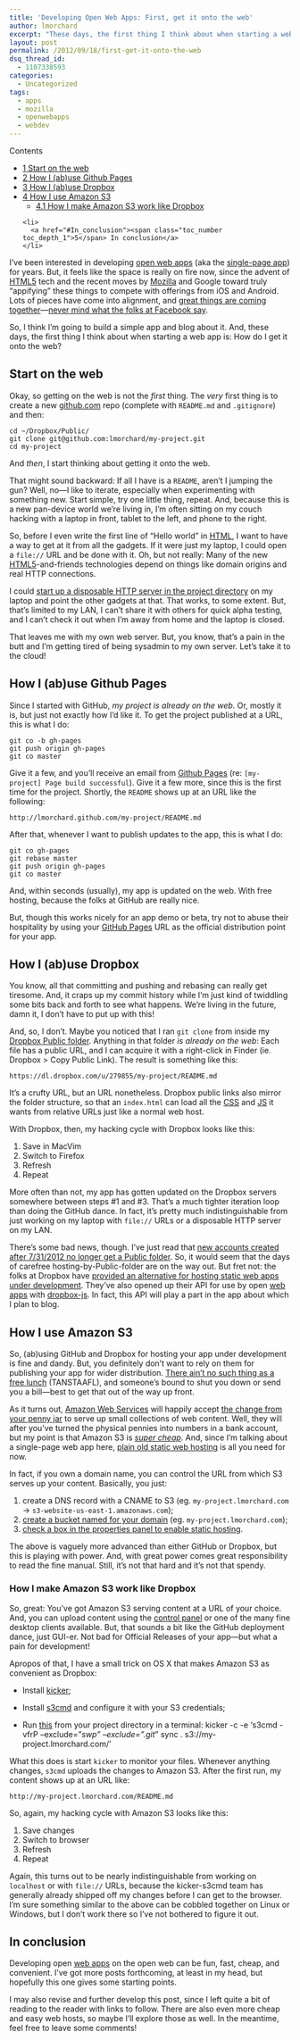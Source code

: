 ```yaml
---
title: 'Developing Open Web Apps: First, get it onto the web'
author: lmorchard
excerpt: "These days, the first thing I think about when starting a web app is: How do I get it onto the web?"
layout: post
permalink: /2012/09/18/first-get-it-onto-the-web
dsq_thread_id:
  - 1107338593
categories:
  - Uncategorized
tags:
  - apps
  - mozilla
  - openwebapps
  - webdev
---
```

<div id="toc_container" class="toc_wrap_right no_bullets">
  <p class="toc_title">
    Contents
  </p>
  
  <ul class="toc_list">
    <li>
      <a href="#Start_on_the_web"><span class="toc_number toc_depth_1">1</span> Start on the web</a>
    </li>
    <li>
      <a href="#How_I_abuse_Github_Pages"><span class="toc_number toc_depth_1">2</span> How I (ab)use Github Pages</a>
    </li>
    <li>
      <a href="#How_I_abuse_Dropbox"><span class="toc_number toc_depth_1">3</span> How I (ab)use Dropbox</a>
    </li>
    <li>
      <a href="#How_I_use_Amazon_S3"><span class="toc_number toc_depth_1">4</span> How I use Amazon S3</a><ul>
        <li>
          <a href="#How_I_make_Amazon_S3_work_like_Dropbox"><span class="toc_number toc_depth_2">4.1</span> How I make Amazon S3 work like Dropbox</a>
        </li>
      </ul>
    </li>
    
    <li>
      <a href="#In_conclusion"><span class="toc_number toc_depth_1">5</span> In conclusion</a>
    </li>
  </ul>
</div>

I&#8217;ve been interested in developing [open web apps][1] (aka the [single-page app][2]) for years. But, it feels like the space is really on fire now, since the advent of <a target="_blank" title="HTML5" href="https://developer.mozilla.org/html5?utm_source=wordpress%20blog&utm_medium=content%20link&utm_campaign=promote%20mdn">HTML5</a> tech and the recent moves by <a target="_blank" title="Mozilla" href="https://www.mozilla.org/?utm_source=wordpress%20blog&utm_medium=content%20link&utm_campaign=promote%20mdn">Mozilla</a> and Google toward truly &#8220;appifying&#8221; these things to compete with offerings from iOS and Android. Lots of pieces have come into alignment, and [great things are coming together][3]—[never mind what the folks at Facebook say][4].

So, I think I&#8217;m going to build a simple app and blog about it. And, these days, the first thing I think about when starting a web app is: How do I get it onto the web?

<!--more-->

## <span id="Start_on_the_web">Start on the web</span>

Okay, so getting on the web is not the *first* thing. The *very* first thing is to create a new [github.com][5] repo (complete with `README.md` and `.gitignore`) and then:

    cd ~/Dropbox/Public/
    git clone git@github.com:lmorchard/my-project.git
    cd my-project
    

And *then*, I start thinking about getting it onto the web.

That might sound backward: If all I have is a `README`, aren&#8217;t I jumping the gun? Well, no—I like to iterate, especially when experimenting with something new. Start simple, try one little thing, repeat. And, because this is a new pan-device world we&#8217;re living in, I&#8217;m often sitting on my couch hacking with a laptop in front, tablet to the left, and phone to the right.

So, before I even write the first line of &#8220;Hello world&#8221; in <a target="_blank" title="HTML" href="https://developer.mozilla.org/docs/Web/HTML?utm_source=wordpress%20blog&utm_medium=content%20link&utm_campaign=promote%20mdn">HTML</a>, I want to have a way to get at it from all the gadgets. If it were just my laptop, I could open a `file://` URL and be done with it. Oh, but not really: Many of the new <a target="_blank" title="HTML5" href="https://developer.mozilla.org/html5?utm_source=wordpress%20blog&utm_medium=content%20link&utm_campaign=promote%20mdn">HTML5</a>-and-friends technologies depend on things like domain origins and real HTTP connections.

I could [start up a disposable HTTP server in the project directory][6] on my laptop and point the other gadgets at that. That works, to some extent. But, that&#8217;s limited to my LAN, I can&#8217;t share it with others for quick alpha testing, and I can&#8217;t check it out when I&#8217;m away from home and the laptop is closed.

That leaves me with my own web server. But, you know, that&#8217;s a pain in the butt and I&#8217;m getting tired of being sysadmin to my own server. Let&#8217;s take it to the cloud!

## <span id="How_I_abuse_Github_Pages">How I (ab)use Github Pages</span>

Since I started with GitHub, *my project is already on the web*. Or, mostly it is, but just not exactly how I&#8217;d like it. To get the project published at a URL, this is what I do:

    git co -b gh-pages
    git push origin gh-pages
    git co master
    

Give it a few, and you&#8217;ll receive an email from [Github Pages][7] (re: `[my-project] Page build successful`). Give it a few more, since this is the first time for the project. Shortly, the `README` shows up at an URL like the following:

    http://lmorchard.github.com/my-project/README.md
    

After that, whenever I want to publish updates to the app, this is what I do:

    git co gh-pages
    git rebase master
    git push origin gh-pages
    git co master
    

And, within seconds (usually), my app is updated on the web. With free hosting, because the folks at GitHub are really nice.

But, though this works nicely for an app demo or beta, try not to abuse their hospitality by using your [GitHub Pages][7] URL as the official distribution point for your app.

## <span id="How_I_abuse_Dropbox">How I (ab)use Dropbox</span>

You know, all that committing and pushing and rebasing can really get tiresome. And, it craps up my commit history while I&#8217;m just kind of twiddling some bits back and forth to see what happens. We&#8217;re living in the future, damn it, I don&#8217;t have to put up with this!

And, so, I don&#8217;t. Maybe you noticed that I ran `git clone` from inside my [Dropbox Public folder][8]. Anything in that folder *is already on the web*: Each file has a public URL, and I can acquire it with a right-click in Finder (ie. Dropbox > Copy Public Link). The result is something like this:

    https://dl.dropbox.com/u/279855/my-project/README.md
    

It&#8217;s a crufty URL, but an URL nonetheless. Dropbox public links also mirror the folder structure, so that an `index.html` can load all the <a target="_blank" title="CSS" href="https://developer.mozilla.org/docs/Web/CSS?utm_source=wordpress%20blog&utm_medium=content%20link&utm_campaign=promote%20mdn">CSS</a> and <a target="_blank" title="JS" href="https://developer.mozilla.org/docs/JavaScript?utm_source=wordpress%20blog&utm_medium=content%20link&utm_campaign=promote%20mdn">JS</a> it wants from relative URLs just like a normal web host.

With Dropbox, then, my hacking cycle with Dropbox looks like this:

1.  Save in MacVim
2.  Switch to Firefox
3.  Refresh
4.  Repeat

More often than not, my app has gotten updated on the Dropbox servers somewhere between steps #1 and #3. That&#8217;s a much tighter iteration loop than doing the GitHub dance. In fact, it&#8217;s pretty much indistinguishable from just working on my laptop with `file://` URLs or a disposable HTTP server on my LAN.

There&#8217;s some bad news, though. I&#8217;ve just read that [new accounts created after 7/31/2012 no longer get a Public folder][8]. So, it would seem that the days of carefree hosting-by-Public-folder are on the way out. But fret not: the folks at Dropbox have [provided an alternative for hosting static web apps under development][9]. They&#8217;ve also opened up their API for use by open <a target="_blank" title="web apps" href="https://developer.mozilla.org/docs/Apps?utm_source=wordpress%20blog&utm_medium=content%20link&utm_campaign=promote%20mdn">web apps</a> with [dropbox-js][10]. In fact, this API will play a part in the app about which I plan to blog.

## <span id="How_I_use_Amazon_S3">How I use Amazon S3</span>

So, (ab)using GitHub and Dropbox for hosting your app under development is fine and dandy. But, you definitely don&#8217;t want to rely on them for publishing your app for wider distribution. [There ain&#8217;t no such thing as a free lunch][11] (TANSTAAFL), and someone&#8217;s bound to shut you down or send you a bill—best to get that out of the way up front.

As it turns out, [Amazon Web Services][12] will happily accept [the change from your penny jar][13] to serve up small collections of web content. Well, they will after you&#8217;ve turned the physical pennies into numbers in a bank account, but my point is that Amazon S3 is *[super cheap][13]*. And, since I&#8217;m talking about a single-page web app here, [plain old static web hosting][14] is all you need for now.

In fact, if you own a domain name, you can control the URL from which S3 serves up your content. Basically, you just:

1.  create a DNS record with a CNAME to S3 (eg. `my-project.lmorchard.com` -> `s3-website-us-east-1.amazonaws.com`);
2.  [create a bucket named for your domain][15] (eg. `my-project.lmorchard.com`);
3.  [check a box in the properties panel to enable static hosting][16].

The above is vaguely more advanced than either GitHub or Dropbox, but this is playing with power. And, with great power comes great responsibility to read the fine manual. Still, it&#8217;s not that hard and it&#8217;s not that spendy.

### <span id="How_I_make_Amazon_S3_work_like_Dropbox">How I make Amazon S3 work like Dropbox</span>

So, great: You&#8217;ve got Amazon S3 serving content at a URL of your choice. And, you can upload content using the [control panel][15] or one of the many fine desktop clients available. But, that sounds a bit like the GitHub deployment dance, just GUI-er. Not bad for Official Releases of your app—but what a pain for development!

Apropos of that, I have a small trick on OS X that makes Amazon S3 as convenient as Dropbox:

*   Install [kicker][17];
*   Install [s3cmd][18] and configure it with your S3 credentials;
*   Run [this][19] from your project directory in a terminal: 
    kicker -c -e &#8216;s3cmd -vfrP &#8211;exclude=&#8221;*swp&#8221; &#8211;exclude=&#8221;.git*&#8221; sync . s3://my-project.lmorchard.com/&#8217;</li> </ul> 
    What this does is start `kicker` to monitor your files. Whenever anything changes, `s3cmd` uploads the changes to Amazon S3. After the first run, my content shows up at an URL like:
    
        http://my-project.lmorchard.com/README.md
        
    
    So, again, my hacking cycle with Amazon S3 looks like this:
    
    1.  Save changes
    2.  Switch to browser
    3.  Refresh
    4.  Repeat
    
    Again, this turns out to be nearly indistinguishable from working on `localhost` or with `file://` URLs, because the kicker-s3cmd team has generally already shipped off my changes before I can get to the browser. I&#8217;m sure something similar to the above can be cobbled together on Linux or Windows, but I don&#8217;t work there so I&#8217;ve not bothered to figure it out.
    
    ## <span id="In_conclusion">In conclusion</span>
    
    Developing open <a target="_blank" title="web apps" href="https://developer.mozilla.org/docs/Apps?utm_source=wordpress%20blog&utm_medium=content%20link&utm_campaign=promote%20mdn">web apps</a> on the open web can be fun, fast, cheap, and convenient. I&#8217;ve got more posts forthcoming, at least in my head, but hopefully this one gives some starting points.
    
    I may also revise and further develop this post, since I left quite a bit of reading to the reader with links to follow. There are also even more cheap and easy web hosts, so maybe I&#8217;ll explore those as well. In the meantime, feel free to leave some comments!</li> </ul> </li> </ul>

 [1]: https://developer.mozilla.org/en-US/apps
 [2]: http://en.wikipedia.org/wiki/Single-page_application
 [3]: https://wiki.mozilla.org/Kilimanjaro
 [4]: http://groovecoder.com/2012/09/12/facebook-never-bet-on-html5/
 [5]: http://github.com/lmorchard
 [6]: http://www.linuxjournal.com/content/tech-tip-really-simple-http-server-python
 [7]: http://pages.github.com/
 [8]: https://www.dropbox.com/help/16/en
 [9]: https://tech.dropbox.com/?p=345
 [10]: https://github.com/dropbox/dropbox-js
 [11]: http://en.wikipedia.org/wiki/There_ain%27t_no_such_thing_as_a_free_lunch
 [12]: http://aws.amazon.com/
 [13]: http://aws.amazon.com/s3/pricing/
 [14]: http://aws.amazon.com/about-aws/whats-new/2011/02/17/Amazon-S3-Website-Features/
 [15]: https://console.aws.amazon.com/s3/home
 [16]: http://aws.typepad.com/aws/2011/02/host-your-static-website-on-amazon-s3.html
 [17]: https://rubygems.org/gems/kicker
 [18]: http://s3tools.org/s3cmd
 [19]: https://github.com/lmorchard/notational-vapor/blob/master/s3-sync.sh
